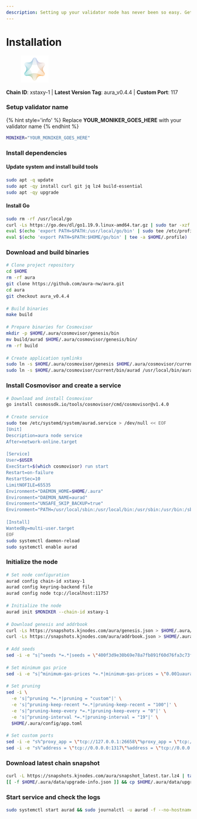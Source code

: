 ```yaml
---
description: Setting up your validator node has never been so easy. Get your validator running in minutes by following step by step instructions.
---
```


# Installation

<figure><img src="https://raw.githubusercontent.com/kj89/cosmos-images/main/logos/aura.png" alt=""><figcaption></figcaption></figure>

**Chain ID**: xstaxy-1 | **Latest Version Tag**: aura_v0.4.4 | **Custom Port**: 117

### Setup validator name

{% hint style='info' %}
Replace **YOUR_MONIKER_GOES_HERE** with your validator name
{% endhint %}

```bash
MONIKER="YOUR_MONIKER_GOES_HERE"
```

### Install dependencies

#### Update system and install build tools

```bash
sudo apt -q update
sudo apt -qy install curl git jq lz4 build-essential
sudo apt -qy upgrade
```

#### Install Go

```bash
sudo rm -rf /usr/local/go
curl -Ls https://go.dev/dl/go1.19.9.linux-amd64.tar.gz | sudo tar -xzf - -C /usr/local
eval $(echo 'export PATH=$PATH:/usr/local/go/bin' | sudo tee /etc/profile.d/golang.sh)
eval $(echo 'export PATH=$PATH:$HOME/go/bin' | tee -a $HOME/.profile)
```

### Download and build binaries

```bash
# Clone project repository
cd $HOME
rm -rf aura
git clone https://github.com/aura-nw/aura.git
cd aura
git checkout aura_v0.4.4

# Build binaries
make build

# Prepare binaries for Cosmovisor
mkdir -p $HOME/.aura/cosmovisor/genesis/bin
mv build/aurad $HOME/.aura/cosmovisor/genesis/bin/
rm -rf build

# Create application symlinks
sudo ln -s $HOME/.aura/cosmovisor/genesis $HOME/.aura/cosmovisor/current -f
sudo ln -s $HOME/.aura/cosmovisor/current/bin/aurad /usr/local/bin/aurad -f
```

### Install Cosmovisor and create a service

```bash
# Download and install Cosmovisor
go install cosmossdk.io/tools/cosmovisor/cmd/cosmovisor@v1.4.0

# Create service
sudo tee /etc/systemd/system/aurad.service > /dev/null << EOF
[Unit]
Description=aura node service
After=network-online.target

[Service]
User=$USER
ExecStart=$(which cosmovisor) run start
Restart=on-failure
RestartSec=10
LimitNOFILE=65535
Environment="DAEMON_HOME=$HOME/.aura"
Environment="DAEMON_NAME=aurad"
Environment="UNSAFE_SKIP_BACKUP=true"
Environment="PATH=/usr/local/sbin:/usr/local/bin:/usr/sbin:/usr/bin:/sbin:/bin:/usr/games:/usr/local/games:/snap/bin:$HOME/.aura/cosmovisor/current/bin"

[Install]
WantedBy=multi-user.target
EOF
sudo systemctl daemon-reload
sudo systemctl enable aurad
```

### Initialize the node

```bash
# Set node configuration
aurad config chain-id xstaxy-1
aurad config keyring-backend file
aurad config node tcp://localhost:11757

# Initialize the node
aurad init $MONIKER --chain-id xstaxy-1

# Download genesis and addrbook
curl -Ls https://snapshots.kjnodes.com/aura/genesis.json > $HOME/.aura/config/genesis.json
curl -Ls https://snapshots.kjnodes.com/aura/addrbook.json > $HOME/.aura/config/addrbook.json

# Add seeds
sed -i -e "s|^seeds *=.*|seeds = \"400f3d9e30b69e78a7fb891f60d76fa3c73f0ecc@aura.rpc.kjnodes.com:11759\"|" $HOME/.aura/config/config.toml

# Set minimum gas price
sed -i -e "s|^minimum-gas-prices *=.*|minimum-gas-prices = \"0.001uaura\"|" $HOME/.aura/config/app.toml

# Set pruning
sed -i \
  -e 's|^pruning *=.*|pruning = "custom"|' \
  -e 's|^pruning-keep-recent *=.*|pruning-keep-recent = "100"|' \
  -e 's|^pruning-keep-every *=.*|pruning-keep-every = "0"|' \
  -e 's|^pruning-interval *=.*|pruning-interval = "19"|' \
  $HOME/.aura/config/app.toml

# Set custom ports
sed -i -e "s%^proxy_app = \"tcp://127.0.0.1:26658\"%proxy_app = \"tcp://127.0.0.1:11758\"%; s%^laddr = \"tcp://127.0.0.1:26657\"%laddr = \"tcp://127.0.0.1:11757\"%; s%^pprof_laddr = \"localhost:6060\"%pprof_laddr = \"localhost:11760\"%; s%^laddr = \"tcp://0.0.0.0:26656\"%laddr = \"tcp://0.0.0.0:11756\"%; s%^prometheus_listen_addr = \":26660\"%prometheus_listen_addr = \":11766\"%" $HOME/.aura/config/config.toml
sed -i -e "s%^address = \"tcp://0.0.0.0:1317\"%address = \"tcp://0.0.0.0:11717\"%; s%^address = \":8080\"%address = \":11780\"%; s%^address = \"0.0.0.0:9090\"%address = \"0.0.0.0:11790\"%; s%^address = \"0.0.0.0:9091\"%address = \"0.0.0.0:11791\"%; s%:8545%:11745%; s%:8546%:11746%; s%:6065%:11765%" $HOME/.aura/config/app.toml
```

### Download latest chain snapshot

```bash
curl -L https://snapshots.kjnodes.com/aura/snapshot_latest.tar.lz4 | tar -Ilz4 -xf - -C $HOME/.aura
[[ -f $HOME/.aura/data/upgrade-info.json ]] && cp $HOME/.aura/data/upgrade-info.json $HOME/.aura/cosmovisor/genesis/upgrade-info.json
```

### Start service and check the logs

```bash
sudo systemctl start aurad && sudo journalctl -u aurad -f --no-hostname -o cat
```
